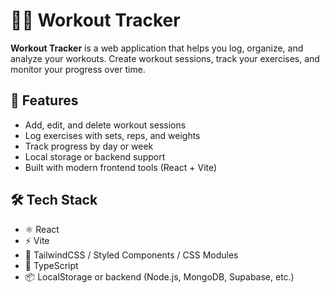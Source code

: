 # 🏋️‍♂️ Workout Tracker

**Workout Tracker** is a web application that helps you log, organize, and analyze your workouts. Create workout sessions, track your exercises, and monitor your progress over time.

## 🚀 Features

-   Add, edit, and delete workout sessions
-   Log exercises with sets, reps, and weights
-   Track progress by day or week
-   Local storage or backend support
-   Built with modern frontend tools (React + Vite)

## 🛠️ Tech Stack

-   ⚛️ React
-   ⚡ Vite
-   🎨 TailwindCSS / Styled Components / CSS Modules
-   🔧 TypeScript
-   📦 LocalStorage or backend (Node.js, MongoDB, Supabase, etc.)
